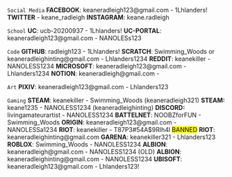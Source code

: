 `Social Media`
**FACEBOOK**: keaneradleigh123\@gmail.com - 1Lhlanders!
**TWITTER** - keane_radleigh
**INSTAGRAM**: keane.radleigh

`School`
**UC**: ucb-20200937 - 1Lhlanders!
**UC-PORTAL**: keaneradleigh123\@gmail.com - NANOLESs123

`Code`
**GITHUB**: radleigh123 - 1Lhlanders!
**SCRATCH**: Swimming_Woods or keaneradleighinting\@gmail.com - Lhlanders1234
**REDDIT**: keanekiller - NANOLESS1234
**MICROSOFT**: keaneradleigh123\@gmail.com - Lhlanders1234
**NOTION**: keaneradleigh\@gmail.com - 

`Art`
**PIXIV**: keaneradleigh123\@gmail.com - Lhlanders123

`Gaming`
**STEAM**: keanekiller - Swimming_Woods (keaneradleigh321)
**STEAM:** keane1235 - NANOLESS1234 (keaneradleighinting)
**DISCORD:** livingamateurartist - NANOLESS1234
**BATTELNET**: NOOBZforFUN - Swimming_Woods
**ORIGIN**: keaneradleigh123\@gmail.com - NANOLESSa1234
**RIOT**: keanekiller - T87P3#54A$9Rlh4l <mark class="hltr-lightred">BANNED</mark>
**RIOT**: keaneradleighinting\@gmail.com
**GARENA**: keanekiller321 - Lhlanders123
**ROBLOX**: Swimming_Woods - NANOLESS1234
**ALBION**: keaneradleigh\@gmail.com - NANOLESS1234 (OLD)
**ALBION**: keaneradleighinting\@gmail.com - NANOLESS1234
**UBISOFT**: keaneradleigh123\@gmail.com - Lhlanders123!